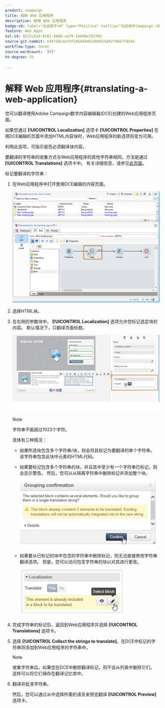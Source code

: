 ```yaml
---
product: campaign
title: 解释 Web 应用程序
description: 解释 Web 应用程序
badge-v8: label="也适用于v8" type="Positive" tooltip="也适用于Campaign v8"
feature: Web Apps
exl-id: 82c5c610-8161-4686-aa79-1b690e763765
source-git-commit: e34718caefdf5db4ddd61db601420274be77054e
workflow-type: tm+mt
source-wordcount: '373'
ht-degree: 5%

---
```


# 解释 Web 应用程序{#translating-a-web-application}



您可以翻译使用Adobe Campaign数字内容编辑器(DCE)创建的Web应用程序页面。

如果您通过 **[!UICONTROL Localization]** 选项卡 **[!UICONTROL Properties]** 在用DCE编辑的页面中添加HTML内容块时，Web应用程序的新选项将变为可用。

利用此选项，可指示是否必须翻译块内容。

要翻译的字符串的收集方式与Web应用程序的其他字符串相同，方法是通过 **[!UICONTROL Translations]** 选项卡中。 有关详细信息，请参见[此页面](translating-a-web-form.md)。

标记要翻译的字符串：

1. 在Web应用程序中打开使用DCE编辑的内容页面。

   ![](assets/dce_translation_3.png)

1. 选择HTML块。
1. 在右侧的参数块中， **[!UICONTROL Localization]** 选项允许您标记选定块的内容。 默认情况下，只翻译页面标题。

   ![](assets/dce_translation_1.png)

   >[!NOTE]
   >
   >字符串不能超过1023个字符。

   具体有三种情况：

   * 如果所选块包含多个字符串/块，则会将其标记为要翻译的单个字符串。 该字符串包含此块中元素的HTML代码。
   * 如果要标记包含多个字符串的块，并且其中至少有一个字符串已标记，则会显示警告。 然后，您可以从隔离字符串中删除标记并添加整个块。

     ![](assets/dce_translation_4.png)

   * 如果要从已标记的块中包含的字符串中删除标记，则无法直接修改字符串翻译选项。 但是，您可以访问包含字符串的块以对其进行更改。

     ![](assets/dce_translation_2.png)

1. 完成字符串的标记后，返回到Web应用程序并选择 **[!UICONTROL Translations]** 选项卡。
1. 选择 **[!UICONTROL Collect the strings to translate]**。在DCE中标记的字符串将添加到Web应用程序的字符串中。

   >[!NOTE]
   >
   >收集字符串后，如果您在DCE中删除翻译标记，则不会从列表中删除它们。 这样可以将它们保存在翻译记忆库中。

1. 翻译并批准字符串。

   然后，您可以通过从中选择所需的语言来预览翻译 **[!UICONTROL Preview]** 选项卡。
